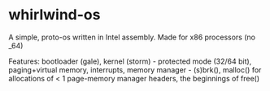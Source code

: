 whirlwind-os
============

A simple, proto-os written in Intel assembly. Made for x86 processors (no _64)

Features:
  bootloader (gale),
  kernel (storm) -
    protected mode (32/64 bit),
    paging+virtual memory,
    interrupts,
    memory manager -
      (s)brk(),
      malloc() for allocations of < 1 page-memory manager headers,
      the beginnings of free()
